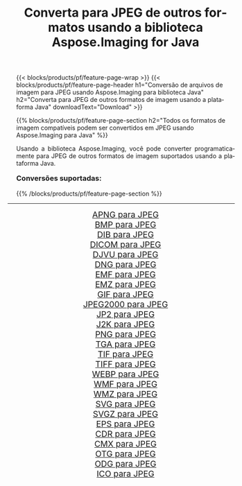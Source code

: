 ﻿---
title: Converta para JPEG de outros formatos usando a biblioteca Aspose.Imaging for Java 
weight: 3920
url: /pt/java/conversion/to/jpeg/ 
lang: pt
langdirlevel: 2
locales: zh-hans,ja,it,ru,de,es,fr,nl,id,lt,pl,pt,vi,tr,ko,zh-hant,ar,hi,th,sv,cs,uk,he
description: Usando Aspose.Imaging você pode converter para JPEG de outros formatos usando Java
---

{{< blocks/products/pf/feature-page-wrap >}}
{{< blocks/products/pf/feature-page-header h1="Conversão de arquivos de imagem para JPEG usando Aspose.Imaging para biblioteca Java" h2="Converta para JPEG de outros formatos de imagem usando a plataforma Java" downloadText="Download" >}}


{{% blocks/products/pf/feature-page-section  h2="Todos os formatos de imagem compatíveis podem ser convertidos em JPEG usando Aspose.Imaging para Java" %}}
<p align=justify>Usando a biblioteca Aspose.Imaging, você pode converter programaticamente para JPEG de outros formatos de imagem suportados usando a plataforma Java.</p>
<h3 style="margin-top:16px;">
Conversões suportadas:
</h3>
{{% /blocks/products/pf/feature-page-section %}}
<div class="container-fluid productfamilypage bg-gray">
    <div class="convertypes bg-gray agp-content section">
        <div class="container">
		<hr style="margin-left:-20px;"/>
		<div class="row other-converters" style="gap: 10px;font-size: 19px;text-align:center;">
		    <div class='col-md-3 other-converter remove-lp remove-rp'><a href="/imaging/pt/java/conversion/apng-to-jpeg/" style="padding:15px;">APNG para JPEG</a></div>
<div class='col-md-3 other-converter remove-lp remove-rp'><a href="/imaging/pt/java/conversion/bmp-to-jpeg/" style="padding:15px;">BMP para JPEG</a></div>
<div class='col-md-3 other-converter remove-lp remove-rp'><a href="/imaging/pt/java/conversion/dib-to-jpeg/" style="padding:15px;">DIB para JPEG</a></div>
<div class='col-md-3 other-converter remove-lp remove-rp'><a href="/imaging/pt/java/conversion/dicom-to-jpeg/" style="padding:15px;">DICOM para JPEG</a></div>
<div class='col-md-3 other-converter remove-lp remove-rp'><a href="/imaging/pt/java/conversion/djvu-to-jpeg/" style="padding:15px;">DJVU para JPEG</a></div>
<div class='col-md-3 other-converter remove-lp remove-rp'><a href="/imaging/pt/java/conversion/dng-to-jpeg/" style="padding:15px;">DNG para JPEG</a></div>
<div class='col-md-3 other-converter remove-lp remove-rp'><a href="/imaging/pt/java/conversion/emf-to-jpeg/" style="padding:15px;">EMF para JPEG</a></div>
<div class='col-md-3 other-converter remove-lp remove-rp'><a href="/imaging/pt/java/conversion/emz-to-jpeg/" style="padding:15px;">EMZ para JPEG</a></div>
<div class='col-md-3 other-converter remove-lp remove-rp'><a href="/imaging/pt/java/conversion/gif-to-jpeg/" style="padding:15px;">GIF para JPEG</a></div>
<div class='col-md-3 other-converter remove-lp remove-rp'><a href="/imaging/pt/java/conversion/jpeg2000-to-jpeg/" style="padding:15px;">JPEG2000 para JPEG</a></div>
<div class='col-md-3 other-converter remove-lp remove-rp'><a href="/imaging/pt/java/conversion/jp2-to-jpeg/" style="padding:15px;">JP2 para JPEG</a></div>
<div class='col-md-3 other-converter remove-lp remove-rp'><a href="/imaging/pt/java/conversion/j2k-to-jpeg/" style="padding:15px;">J2K para JPEG</a></div>
<div class='col-md-3 other-converter remove-lp remove-rp'><a href="/imaging/pt/java/conversion/png-to-jpeg/" style="padding:15px;">PNG para JPEG</a></div>
<div class='col-md-3 other-converter remove-lp remove-rp'><a href="/imaging/pt/java/conversion/tga-to-jpeg/" style="padding:15px;">TGA para JPEG</a></div>
<div class='col-md-3 other-converter remove-lp remove-rp'><a href="/imaging/pt/java/conversion/tif-to-jpeg/" style="padding:15px;">TIF para JPEG</a></div>
<div class='col-md-3 other-converter remove-lp remove-rp'><a href="/imaging/pt/java/conversion/tiff-to-jpeg/" style="padding:15px;">TIFF para JPEG</a></div>
<div class='col-md-3 other-converter remove-lp remove-rp'><a href="/imaging/pt/java/conversion/webp-to-jpeg/" style="padding:15px;">WEBP para JPEG</a></div>
<div class='col-md-3 other-converter remove-lp remove-rp'><a href="/imaging/pt/java/conversion/wmf-to-jpeg/" style="padding:15px;">WMF para JPEG</a></div>
<div class='col-md-3 other-converter remove-lp remove-rp'><a href="/imaging/pt/java/conversion/wmz-to-jpeg/" style="padding:15px;">WMZ para JPEG</a></div>
<div class='col-md-3 other-converter remove-lp remove-rp'><a href="/imaging/pt/java/conversion/svg-to-jpeg/" style="padding:15px;">SVG para JPEG</a></div>
<div class='col-md-3 other-converter remove-lp remove-rp'><a href="/imaging/pt/java/conversion/svgz-to-jpeg/" style="padding:15px;">SVGZ para JPEG</a></div>
<div class='col-md-3 other-converter remove-lp remove-rp'><a href="/imaging/pt/java/conversion/eps-to-jpeg/" style="padding:15px;">EPS para JPEG</a></div>
<div class='col-md-3 other-converter remove-lp remove-rp'><a href="/imaging/pt/java/conversion/cdr-to-jpeg/" style="padding:15px;">CDR para JPEG</a></div>
<div class='col-md-3 other-converter remove-lp remove-rp'><a href="/imaging/pt/java/conversion/cmx-to-jpeg/" style="padding:15px;">CMX para JPEG</a></div>
<div class='col-md-3 other-converter remove-lp remove-rp'><a href="/imaging/pt/java/conversion/otg-to-jpeg/" style="padding:15px;">OTG para JPEG</a></div>
<div class='col-md-3 other-converter remove-lp remove-rp'><a href="/imaging/pt/java/conversion/odg-to-jpeg/" style="padding:15px;">ODG para JPEG</a></div>
<div class='col-md-3 other-converter remove-lp remove-rp'><a href="/imaging/pt/java/conversion/ico-to-jpeg/" style="padding:15px;">ICO para JPEG</a></div>
                </div>
        </div>
    </div>
</div>
<br/>

